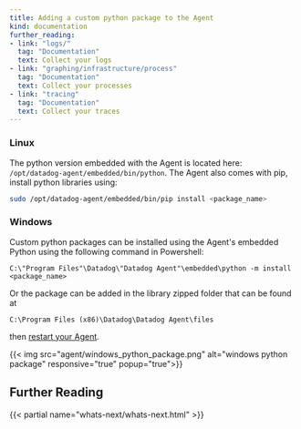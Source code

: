 ```yaml
---
title: Adding a custom python package to the Agent
kind: documentation
further_reading:
- link: "logs/"
  tag: "Documentation"
  text: Collect your logs
- link: "graphing/infrastructure/process"
  tag: "Documentation"
  text: Collect your processes
- link: "tracing"
  tag: "Documentation"
  text: Collect your traces
---
```



### Linux

The python version embedded with the Agent is located here: `/opt/datadog-agent/embedded/bin/python`.
The Agent also comes with pip, install python libraries using:

```bash
sudo /opt/datadog-agent/embedded/bin/pip install <package_name>
```

### Windows

Custom python packages can be installed using the Agent's embedded Python using the following command in Powershell:

```
C:\"Program Files"\Datadog\"Datadog Agent"\embedded\python -m install <package_name>
```

Or the package can be added in the library zipped folder that can be found at 
```
C:\Program Files (x86)\Datadog\Datadog Agent\files
```
then [restart your Agent][1].

{{< img src="agent/windows_python_package.png" alt="windows python package" responsive="true" popup="true">}}

## Further Reading

{{< partial name="whats-next/whats-next.html" >}}

[1]: /agent/basic_agent_usage/windows
